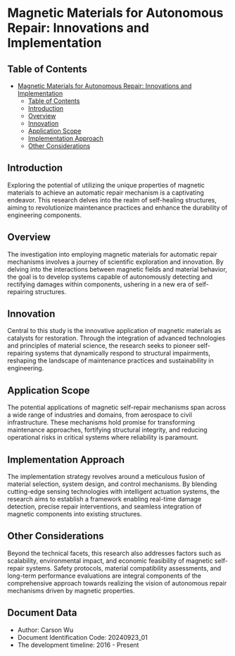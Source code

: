 # Magnetic Materials for Autonomous Repair: Innovations and Implementation

## Table of Contents

- [Magnetic Materials for Autonomous Repair: Innovations and Implementation](#magnetic-materials-for-autonomous-repair-innovations-and-implementation)
  - [Table of Contents](#table-of-contents)
  - [Introduction](#introduction)
  - [Overview](#overview)
  - [Innovation](#innovation)
  - [Application Scope](#application-scope)
  - [Implementation Approach](#implementation-approach)
  - [Other Considerations](#other-considerations)

## Introduction

Exploring the potential of utilizing the unique properties of magnetic materials to achieve an automatic repair mechanism is a captivating endeavor. This research delves into the realm of self-healing structures, aiming to revolutionize maintenance practices and enhance the durability of engineering components.

## Overview

The investigation into employing magnetic materials for automatic repair mechanisms involves a journey of scientific exploration and innovation. By delving into the interactions between magnetic fields and material behavior, the goal is to develop systems capable of autonomously detecting and rectifying damages within components, ushering in a new era of self-repairing structures.

## Innovation

Central to this study is the innovative application of magnetic materials as catalysts for restoration. Through the integration of advanced technologies and principles of material science, the research seeks to pioneer self-repairing systems that dynamically respond to structural impairments, reshaping the landscape of maintenance practices and sustainability in engineering.

## Application Scope

The potential applications of magnetic self-repair mechanisms span across a wide range of industries and domains, from aerospace to civil infrastructure. These mechanisms hold promise for transforming maintenance approaches, fortifying structural integrity, and reducing operational risks in critical systems where reliability is paramount.

## Implementation Approach

The implementation strategy revolves around a meticulous fusion of material selection, system design, and control mechanisms. By blending cutting-edge sensing technologies with intelligent actuation systems, the research aims to establish a framework enabling real-time damage detection, precise repair interventions, and seamless integration of magnetic components into existing structures.

## Other Considerations

Beyond the technical facets, this research also addresses factors such as scalability, environmental impact, and economic feasibility of magnetic self-repair systems. Safety protocols, material compatibility assessments, and long-term performance evaluations are integral components of the comprehensive approach towards realizing the vision of autonomous repair mechanisms driven by magnetic properties.

## Document Data

- Author: Carson Wu
- Document Identification Code: 20240923_01
- The development timeline: 2016 - Present
